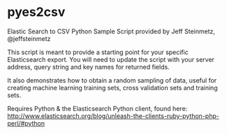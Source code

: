 pyes2csv
========

Elastic Search to CSV Python Sample Script
provided by Jeff Steinmetz, @jeffsteinmetz

This script is meant to provide a starting point for your specific Elasticsearch export.
You will need to update the script with your server address, query string and key names for returned fields.

It also demonstrates how to obtain a random sampling of data, useful for creating machine learning training sets, cross validation sets and training sets.

Requires Python & the Elasticsearch Python client, found here:<br />
http://www.elasticsearch.org/blog/unleash-the-clients-ruby-python-php-perl/#python
